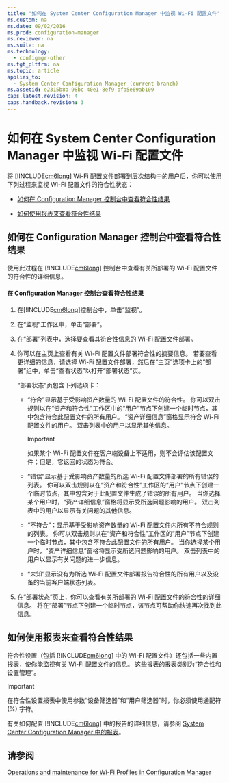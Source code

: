 ```yaml
---
title: "如何在 System Center Configuration Manager 中监视 Wi-Fi 配置文件"
ms.custom: na
ms.date: 09/02/2016
ms.prod: configuration-manager
ms.reviewer: na
ms.suite: na
ms.technology: 
  - configmgr-other
ms.tgt_pltfrm: na
ms.topic: article
applies_to: 
  - System Center Configuration Manager (current branch)
ms.assetid: e2315b8b-98bc-40e1-8ef9-bfb5e69ab109
caps.latest.revision: 4
caps.handback.revision: 3
---
```

# 如何在 System Center Configuration Manager 中监视 Wi-Fi 配置文件
将 [!INCLUDE[cm6long](../LocTest/includes/cm6long_md.md)] Wi\-Fi 配置文件部署到层次结构中的用户后，你可以使用下列过程来监视 Wi\-Fi 配置文件的符合性状态：  
  
-   [如何在 Configuration Manager 控制台中查看符合性结果](#BKMK_console)  
  
-   [如何使用报表来查看符合性结果](#BKMK_Reports)  
  
##  <a name="BKMK_console"></a> 如何在 Configuration Manager 控制台中查看符合性结果  
 使用此过程在 [!INCLUDE[cm6long](../LocTest/includes/cm6long_md.md)] 控制台中查看有关所部署的 Wi\-Fi 配置文件的符合性的详细信息。  
  
#### 在 Configuration Manager 控制台查看符合性结果  
  
1.  在[!INCLUDE[cm6long](../LocTest/includes/cm6long_md.md)]控制台中，单击“监视”。  
  
2.  在“监视”工作区中，单击“部署”。  
  
3.  在“部署”列表中，选择要查看其符合性信息的 Wi\-Fi 配置文件部署。  
  
4.  你可以在主页上查看有关 Wi\-Fi 配置文件部署符合性的摘要信息。 若要查看更详细的信息，请选择 Wi\-Fi 配置文件部署，然后在“主页”选项卡上的“部署”组中，单击“查看状态”以打开“部署状态”页。  
  
     “部署状态”页包含下列选项卡：  
  
    -   “符合”显示基于受影响资产数量的 Wi\-Fi 配置文件的符合性。 你可以双击规则以在“资产和符合性”工作区中的“用户”节点下创建一个临时节点，其中包含符合此配置文件的所有用户。 “资产详细信息”窗格显示符合 Wi\-Fi 配置文件的用户。 双击列表中的用户以显示其他信息。  
  
        > [!IMPORTANT]  
        >  如果某个 Wi\-Fi 配置文件在客户端设备上不适用，则不会评估该配置文件；但是，它返回的状态为符合。  
  
    -   “错误”显示基于受影响资产数量的所选 Wi\-Fi 配置文件部署的所有错误的列表。 你可以双击规则以在“资产和符合性”工作区的“用户”节点下创建一个临时节点，其中包含对于此配置文件生成了错误的所有用户。 当你选择某个用户时，“资产详细信息”窗格将显示受所选问题影响的用户。 双击列表中的用户以显示有关问题的其他信息。  
  
    -   “不符合”：显示基于受影响资产数量的 Wi\-Fi 配置文件内所有不符合规则的列表。 你可以双击规则以在“资产和符合性”工作区的“用户”节点下创建一个临时节点，其中包含不符合此配置文件的所有用户。 当你选择某个用户时，“资产详细信息”窗格将显示受所选问题影响的用户。 双击列表中的用户以显示有关问题的进一步信息。  
  
    -   “未知”显示没有为所选 Wi\-Fi 配置文件部署报告符合性的所有用户以及设备的当前客户端状态列表。  
  
5.  在“部署状态”页上，你可以查看有关所部署的 Wi\-Fi 配置文件的符合性的详细信息。 将在“部署”节点下创建一个临时节点，该节点可帮助你快速再次找到此信息。  
  
##  <a name="BKMK_Reports"></a> 如何使用报表来查看符合性结果  
 符合性设置（包括 [!INCLUDE[cm6long](../LocTest/includes/cm6long_md.md)] 中的 Wi\-Fi 配置文件）还包括一些内置报表，使你能监视有关 Wi\-Fi 配置文件的信息。 这些报表的报表类别为“符合性和设置管理”。  
  
> [!IMPORTANT]  
>  在符合性设置报表中使用参数“设备筛选器”和“用户筛选器”时，你必须使用通配符 \(%\) 字符。  
  
 有关如何配置 [!INCLUDE[cm6long](../LocTest/includes/cm6long_md.md)] 中的报告的详细信息，请参阅 [System Center Configuration Manager 中的报表](../LocTest/Reporting-in-System-Center-Configuration-Manager.md)。  
  
## 请参阅  
 [Operations and maintenance for Wi\-Fi Profiles in Configuration Manager](assetId:///7ca46f39-c1bd-4e05-aac9-cbea5dec7f78)